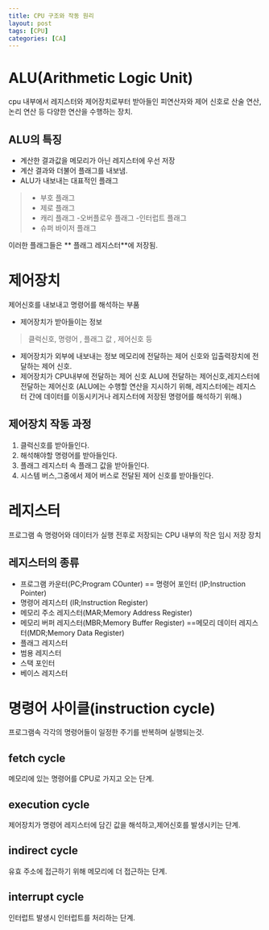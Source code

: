 ```yaml
---
title: CPU 구조와 작동 원리 
layout: post
tags: [CPU]
categories: [CA]
---
```

# ALU(Arithmetic Logic Unit)
cpu 내부에서 레지스터와 제어장치로부터 받아들인 피연산자와 제어 신호로 산술 연산,논리 연산 등 다양한 연산을 수행하는 장치.

## ALU의 특징
- 계산한 결과값을 메모리가 아닌 레지스터에 우선 저장
- 계산 결과와 더불어 플래그를 내보냄.
- ALU가 내보내는 대표적인 플래그
>- 부호 플래그 
>- 제로 플래그
>- 캐리 플래그
>-오버플로우 플래그
>-인터럽트 플래그
>- 슈퍼 바이저 플래그

이러한 플래그들은 ** 플래그 레지스터**에 저장됨.
# 제어장치
제어신호를 내보내고 명령어를 해석하는 부품
- 제어장치가 받아들이는 정보
>클럭신호, 명령어 , 플래그 값 , 제어신호 등

- 제어장치가 외부에 내보내는 정보
메모리에 전달하는 제어 신호와 입출력장치에 전달하는 제어 신호.
- 제어장치가 CPU내부에 전달하는 제어 신호 
ALU에 전달하는 제어신호,레지스터에 전달하는 제어신호
(ALU에는 수행할 연산을 지시하기 위해, 레지스터에는 레지스터 간에 데이터를 이동시키거나 레지스터에 저장된 명령어를 해석하기 위해.)
## 제어장치 작동 과정
1. 클럭신호를 받아들인다.
2. 해석해야할 명령어를 받아들인다.
3. 플래그 레지스터 속 플래그 값을 받아들인다.
4. 시스템 버스,그중에서 제어 버스로 전달된 제어 신호를 받아들인다.
# 레지스터 

프로그램 속 명령어와 데이터가 실행 전후로 저장되는 CPU 내부의 작은 임시 저장 장치
## 레지스터의 종류
- 프로그램 카운터(PC;Program COunter) == 명령어 포인터 (IP;Instruction Pointer)
- 명령어 레지스터 (IR;Instruction Register)
- 메모리 주소 레지스터(MAR;Memory Address Register)
- 메모리 버퍼 레지스터(MBR;Memory Buffer Register) ==메모리 데이터 레지스터(MDR;Memory Data Register)
 - 플래그 레지스터
 - 범용 레지스터
 - 스택 포인터 
 - 베이스 레지스터
 # 명령어 사이클(instruction cycle)
 프로그램속 각각의 명령어들이 일정한 주기를 반복하며 실행되는것.
 ## fetch cycle
 
메모리에 있는 명령어를 CPU로 가지고 오는 단계.

## execution cycle
제어장치가 명령어 레지스터에 담긴 값을 해석하고,제어신호를 발생시키는 단계.


## indirect cycle
유효 주소에 접근하기 위해 메모리에 더 접근하는 단계.

## interrupt cycle

인터럽트 발생시 인터럽트를 처리하는 단계.


